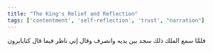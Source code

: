 ```yaml
---
title: "The King's Relief and Reflection"
tags: ['contentment', 'self-reflection', 'trust', "narration"]
---
```


 فلمَّا سمع الملك ذلك سجد بين يديه وانصرف وقال إني ناظر فيما قال كتايايرون
